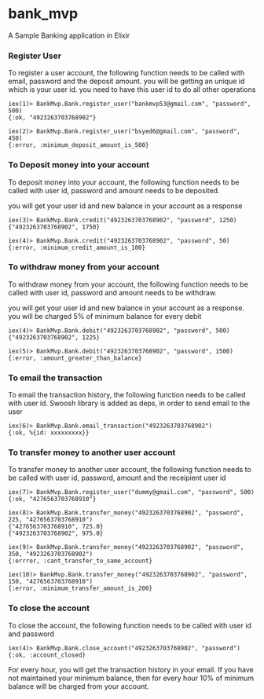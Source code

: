# bank_mvp
A Sample Banking application in Elixir

### Register User
To register a user account, the following function needs to be called with email, password and the deposit amount. you will be getting an unique id which is your user id. you need to have this user id to do all other operations

```
iex(1)> BankMvp.Bank.register_user("bankmvp53@gmail.com", "password", 500)
{:ok, "4923263703768902"}

iex(2)> BankMvp.Bank.register_user("bsyed6@gmail.com", "password", 450)
{:error, :minimum_deposit_amount_is_500}

```
### To Deposit money into your account
To deposit money into your account, the following function needs to be called with user id, password and amount needs to be deposited. 

you will get your user id and new balance in your account as a response

```
iex(3)> BankMvp.Bank.credit("4923263703768902", "password", 1250)
{"4923263703768902", 1750}

iex(4)> BankMvp.Bank.credit("4923263703768902", "password", 50)
{:error, :minimum_credit_amount_is_100}

```

### To withdraw money from your account
To withdraw money from your account, the following function needs to be called with user id, password and amount needs to be withdraw.

you will get your user id and new balance in your account as a response. you will be charged 5% of minimum balance for every debit

```
iex(4)> BankMvp.Bank.debit("4923263703768902", "password", 500)
{"4923263703768902", 1225}

iex(5)> BankMvp.Bank.debit("4923263703768902", "password", 1500)
{:error, :amount_greater_than_balance}

```
### To email the transaction
To email the transaction history, the following function needs to be called with user id.
Swoosh library is added as deps, in order to send email to the user

```
iex(6)> BankMvp.Bank.email_transaction("4923263703768902")
{:ok, %{id: xxxxxxxxx}}

```
### To transfer money to another user account
To transfer money to another user account, the following function needs to be called with user id, password, amount and the receipient user id

```
iex(7)> BankMvp.Bank.register_user("dummy@gmail.com", "password", 500)   
{:ok, "4276563703768910"}

iex(8)> BankMvp.Bank.transfer_money("4923263703768902", "password", 225, "4276563703768910")
{"4276563703768910", 725.0}
{"4923263703768902", 975.0}

iex(9)> BankMvp.Bank.transfer_money("4923263703768902", "password", 350, "4923263703768902") 
{:errror, :cant_transfer_to_same_account}

iex(10)> BankMvp.Bank.transfer_money("4923263703768902", "password", 150, "4276563703768910")
{:error, :minimum_transfer_amount_is_200}

```

### To close the account
To close the account, the following function needs to be called with user id and password

```
iex(4)> BankMvp.Bank.close_account("4923263703768902", "password")
{:ok, :account_closed}

```

For every hour, you will get the transaction history in your email. If you have not maintained your minimum balance, then for every hour 10% of minimum balance will be charged from your account.

